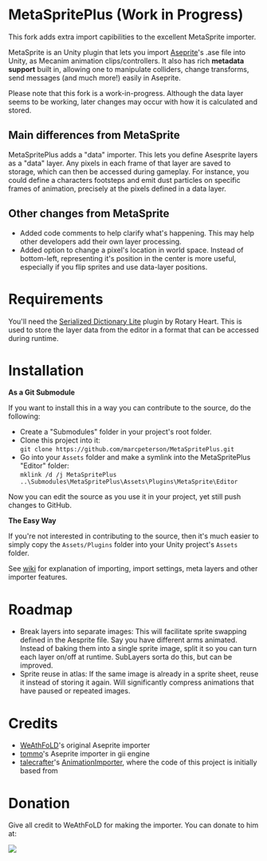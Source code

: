 # MetaSpritePlus (Work in Progress)

This fork adds extra import capibilities to the excellent MetaSprite importer.

MetaSprite is an Unity plugin that lets you import [Aseprite][aseprite]'s .ase file into Unity, as Mecanim animation clips/controllers. It also has rich **metadata support** built in, allowing one to manipulate colliders, change transforms, send messages (and much more!) easily in Aseprite.

Please note that this fork is a work-in-progress.  Although the data layer seems to be working, later changes may occur with how it is calculated and stored.

## Main differences from MetaSprite

MetaSpritePlus adds a "data" importer. This lets you define Asesprite layers as a "data" layer.  Any pixels in each frame of that layer are saved to storage, which can then be accessed during gameplay.  For instance, you could define a characters footsteps and emit dust particles on specific frames of animation, precisely at the pixels defined in a data layer.

## Other changes from MetaSprite
* Added code comments to help clarify what's happening.  This may help other developers add their own layer processing.
* Added option to change a pixel's location in world space.  Instead of bottom-left, representing it's position in the center is more useful, especially if you
  flip sprites and use data-layer positions.

# Requirements

You'll need the [Serialized Dictionary Lite](https://assetstore.unity.com/packages/tools/utilities/serialized-dictionary-lite-110992) plugin by Rotary Heart.  This is used to store the layer data from the editor in a format that can be accessed during runtime.

# Installation

**As a Git Submodule**

If you want to install this in a way you can contribute to the source, do the following:
* Create a "Submodules" folder in your project's root folder.
* Clone this project into it:  
  `git clone https://github.com/marcpeterson/MetaSpritePlus.git`
* Go into your `Assets` folder and make a symlink into the MetaSpritePlus "Editor" folder:  
  `mklink /d /j MetaSpritePlus ..\Submodules\MetaSpritePlus\Assets\Plugins\MetaSprite\Editor`

Now you can edit the source as you use it in your project, yet still push changes to GitHub.

**The Easy Way**

If you're not interested in contributing to the source, then it's much easier to simply copy the `Assets/Plugins` folder into your Unity project's `Assets` folder.

See [wiki](https://github.com/marcpeterson/MetaSpritePlus/wiki) for explanation of importing, import settings, meta layers and other importer features.

# Roadmap

* Break layers into separate images: This will facilitate sprite swapping defined in the Aesprite file.  Say you have different arms animated.  Instead of baking them
  into a single sprite image, split it so you can turn each layer on/off at runtime.  SubLayers sorta do this, but can be improved.
* Sprite reuse in atlas: If the same image is already in a sprite sheet, reuse it instead of storing it again.  Will significantly compress animations
  that have paused or repeated images.

# Credits

* [WeAthFoLD](https://github.com/WeAthFoLD/MetaSprite/)'s original Aseprite importer
* [tommo](https://github.com/tommo)'s Aseprite importer in gii engine
* [talecrafter](https://github.com/talecrafter)'s [AnimationImporter](https://github.com/talecrafter/AnimationImporter), where the code of this project is initially based from

[aseprite]: https://aseprite.org

# Donation

Give all credit to WeAthFoLD for making the importer.  You can donate to him at:

<a href="https://www.patreon.com/bePatron?u=2955382">
<img src="https://c5.patreon.com/external/logo/become_a_patron_button.png"/>
</a>